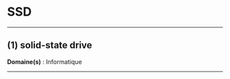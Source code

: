 # SSD

-----------------------------------------------

## (1) solid-state drive

**Domaine(s)** : Informatique


----------------------------------------------